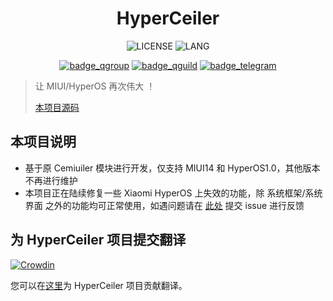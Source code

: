 <div align="center">
<h1>HyperCeiler</h1>

![LICENSE](https://img.shields.io/github/license/Sevtinge/Cemiuiler?style=flat-square)
![LANG](https://img.shields.io/badge/language-Java-7F52FF?style=flat-square)

[![badge_qgroup]][qgroup_url]
[![badge_qguild]][qguild_url]
[![badge_telegram]][telegram_url]

</div>

> 让 MIUI/HyperOS 再次伟大 ！
>
> <a href="https://github.com/ReChronoRain/HyperCeiler">本项目源码</a>

## 本项目说明
- 基于原 Cemiuiler 模块进行开发，仅支持 MIUI14 和 HyperOS1.0，其他版本不再进行维护
- 本项目正在陆续修复一些 Xiaomi HyperOS 上失效的功能，除 系统框架/系统界面 之外的功能均可正常使用，如遇问题请在 [此处](https://github.com/ReChronoRain/HyperCeiler/issues) 提交 issue 进行反馈

## 为 HyperCeiler 项目提交翻译

[![Crowdin](https://badges.crowdin.net/cemiuiler/localized.svg)](https://crowdin.com/project/cemiuiler)

您可以在[这里](https://crwd.in/cemiuiler)为 HyperCeiler 项目贡献翻译。

[qgroup_url]: https://jq.qq.com/?_wv=1027&k=TedCJq8V
[badge_qgroup]: https://img.shields.io/badge/QQ-群组-4DB8FF?style=for-the-badge&logo=tencentqq
[qguild_url]: https://pd.qq.com/s/35ooe0ssj
[badge_qguild]: https://img.shields.io/badge/QQ-频道-4991D3?style=for-the-badge&logo=tencentqq
[telegram_url]: https://t.me/cemiuiler
[badge_telegram]: https://img.shields.io/badge/dynamic/json?style=for-the-badge&color=2CA5E0&label=Telegram&logo=telegram&query=%24.data.totalSubs&url=https%3A%2F%2Fapi.spencerwoo.com%2Fsubstats%2F%3Fsource%3Dtelegram%26queryKey%3Dcemiuiler